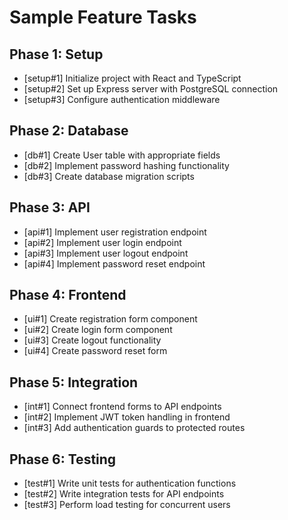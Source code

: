 # Sample Feature Tasks

## Phase 1: Setup
- [setup#1] Initialize project with React and TypeScript
- [setup#2] Set up Express server with PostgreSQL connection
- [setup#3] Configure authentication middleware

## Phase 2: Database
- [db#1] Create User table with appropriate fields
- [db#2] Implement password hashing functionality
- [db#3] Create database migration scripts

## Phase 3: API
- [api#1] Implement user registration endpoint
- [api#2] Implement user login endpoint
- [api#3] Implement user logout endpoint
- [api#4] Implement password reset endpoint

## Phase 4: Frontend
- [ui#1] Create registration form component
- [ui#2] Create login form component
- [ui#3] Create logout functionality
- [ui#4] Create password reset form

## Phase 5: Integration
- [int#1] Connect frontend forms to API endpoints
- [int#2] Implement JWT token handling in frontend
- [int#3] Add authentication guards to protected routes

## Phase 6: Testing
- [test#1] Write unit tests for authentication functions
- [test#2] Write integration tests for API endpoints
- [test#3] Perform load testing for concurrent users